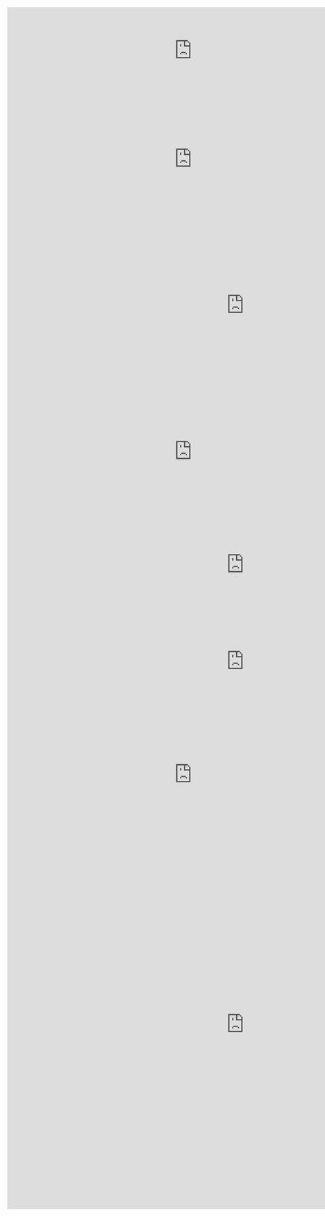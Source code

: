 
<div style = "height:200px; width:850px;"><iframe src="https://h5p.org/h5p/embed/473263" height ="200" width= "850" frameborder="0" allowfullscreen="allowfullscreen"></iframe><script src="https://h5p.org/sites/all/modules/h5p/library/js/h5p-resizer.js" charset="UTF-8"></div>

<iframe src="https://h5p.org/h5p/embed/473384" width="850" height="300" frameborder="0" allowfullscreen="allowfullscreen"></iframe><script src="https://h5p.org/sites/all/modules/h5p/library/js/h5p-resizer.js" charset="UTF-8"></script>

<iframe width="850" height="300" src="https://www.youtube.com/embed/RPsZaBFRkAY" frameborder="0" allow="accelerometer; autoplay; encrypted-media; gyroscope; picture-in-picture" allowfullscreen></iframe>

<iframe src="https://h5p.org/h5p/embed/473408" width="1090" height="374" frameborder="0" allowfullscreen="allowfullscreen"></iframe><script src="https://h5p.org/sites/all/modules/h5p/library/js/h5p-resizer.js" charset="UTF-8"></script>

<iframe width="850" height="300" src="https://www.youtube.com/embed/1iqDP_CzZ2w" frameborder="0" allow="accelerometer; autoplay; encrypted-media; gyroscope; picture-in-picture" allowfullscreen></iframe>

<iframe src="https://h5p.org/h5p/embed/473442" width="1090" height="222" frameborder="0" allowfullscreen="allowfullscreen"></iframe><script src="https://h5p.org/sites/all/modules/h5p/library/js/h5p-resizer.js" charset="UTF-8"></script>

<iframe src="https://h5p.org/h5p/embed/473450" width="1090" height="223" frameborder="0" allowfullscreen="allowfullscreen"></iframe><script src="https://h5p.org/sites/all/modules/h5p/library/js/h5p-resizer.js" charset="UTF-8"></script>

<iframe width="850" height="300" src="https://www.youtube.com/embed/YLUCwiKPdQo" frameborder="0" allow="accelerometer; autoplay; encrypted-media; gyroscope; picture-in-picture" allowfullscreen></iframe>

<iframe src="https://h5p.org/h5p/embed/473246" width="1090" height="852" frameborder="0" allowfullscreen="allowhalfscreen"></iframe><script src="https://h5p.org/sites/all/modules/h5p/library/js/h5p-resizer.js" charset="UTF-8"></script>
